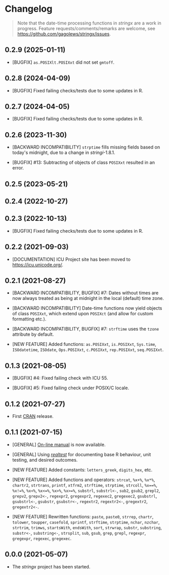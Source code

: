# Changelog

> Note that the date-time processing functions in *stringx* are a work
> in progress. Feature requests/comments/remarks are welcome,
> see <https://github.com/gagolews/stringx/issues>.


## 0.2.9 (2025-01-11)

* [BUGFIX] `as.POSIXlt.POSIXxt` did not set `gmtoff`.


## 0.2.8 (2024-04-09)

* [BUGFIX] Fixed failing checks/tests due to some updates in R.


## 0.2.7 (2024-04-05)

* [BUGFIX] Fixed failing checks/tests due to some updates in R.


## 0.2.6 (2023-11-30)

* [BACKWARD INCOMPATIBILITY] `strptime` fills missing fields based
    on today's midnight, due to a change in *stringi*-1.8.1.

* [BUGFIX] #13: Subtracting of objects of class `POSIXxt` resulted in an error.


## 0.2.5 (2023-05-21)
## 0.2.4 (2022-10-27)
## 0.2.3 (2022-10-13)

* [BUGFIX] Fixed failing checks/tests due to some updates in R.


## 0.2.2 (2021-09-03)

* [DOCUMENTATION] ICU Project site has been moved to <https://icu.unicode.org/>.


## 0.2.1 (2021-08-27)

* [BACKWARD INCOMPATIBILITY, BUGFIX] #7: Dates without times are now always
    treated as being at midnight in the local (default) time zone.

* [BACKWARD INCOMPATIBILITY] Date-time functions now yield objects
    of class `POSIXxt`, which extend upon `POSIXct` (and allow for custom
    formatting etc.).

* [BACKWARD INCOMPATIBILITY, BUGFIX] #7: `strftime` uses the `tzone` attribute
    by default.

* [NEW FEATURE] Added functions: `as.POSIXxt`, `is.POSIXxt`,
    `Sys.time`, `ISOdatetime`, `ISOdate`, `Ops.POSIXxt`,
    `c.POSIXxt`, `rep.POSIXxt`, `seq.POSIXxt`.


## 0.1.3 (2021-08-05)

* [BUGFIX] #4: Fixed failing check with ICU 55.

* [BUGFIX] #5: Fixed failing check under POSIX/C locale.


## 0.1.2 (2021-07-27)

* First [CRAN](https://cran.r-project.org/package=stringx) release.


## 0.1.1 (2021-07-15)

* [GENERAL] [On-line manual](https://stringx.gagolewski.com/) is now available.

* [GENERAL] Using [*realtest*](https://realtest.gagolewski.com/)
  for documenting base R behaviour, unit testing, and desired outcomes.

* [NEW FEATURE] Added constants: `letters_greek`, `digits_hex`, etc.

* [NEW FEATURE] Added functions and operators:
  `strcat`, `%x+%`, `%x*%`,
  `chartr2`, `strtrans`,
  `printf`,
  `xtfrm2`,
  `strftime`, `strptime`,
  `strcoll`, `%x==%`, `%x!=%`, `%x<%`, `%x<=%`, `%x>%`, `%x>=%`,
  `substrl`, `substrl<-`,
  `sub2`, `gsub2`,
  `grepl2`, `grepv2`, `grepv2<-`,
  `regexpr2`, `gregexpr2`,
  `regexec2`, `gregexec2`,
  `gsubstrl`, `gsubstrl<-`,
  `gsubstr`, `gsubstr<-`,
  `regextr2`, `regextr2<-`,
  `gregextr2`, `gregextr2<-`.

* [NEW FEATURE] Rewritten functions:
  `paste`, `paste0`,
  `strrep`,
  `chartr`, `tolower`, `toupper`, `casefold`,
  `sprintf`,
  `strftime`, `strptime`,
  `nchar`, `nzchar`,
  `strtrim`,
  `trimws`,
  `startsWith`, `endsWith`,
  `sort`,
  `strwrap`,
  `substr`, `substring`, `substr<-`,  `substring<-`,
  `strsplit`,
  `sub`, `gsub`,
  `grep`, `grepl`,
  `regexpr`, `gregexpr`,
  `regexec`, `gregexec`.


## 0.0.0 (2021-05-07)

* The *stringx* project has been started.
